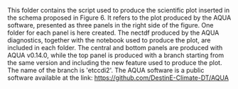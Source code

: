 This folder contains the script used to produce the scientific plot inserted in the schema proposed in Figure 6. It refers to the plot produced by the AQUA software, presented as three panels in the right side of the figure.
One folder for each panel is here created. The nectdf produced by the AQUA diagnostics, together with the notebook used to produce the plot, are included in each folder.
The central and bottom panels are produced with AQUA v0.14.0, while the top panel is produced with a branch starting from the same version and including the new feature used to produce the plot. The name of the branch is 'etccdi2'.
The AQUA software is a public software available at the link: https://github.com/DestinE-Climate-DT/AQUA